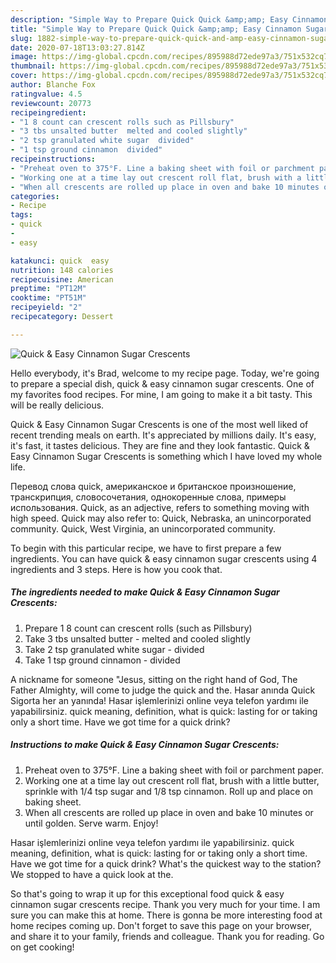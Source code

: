 ```yaml
---
description: "Simple Way to Prepare Quick Quick &amp;amp; Easy Cinnamon Sugar Crescents"
title: "Simple Way to Prepare Quick Quick &amp;amp; Easy Cinnamon Sugar Crescents"
slug: 1882-simple-way-to-prepare-quick-quick-and-amp-easy-cinnamon-sugar-crescents
date: 2020-07-18T13:03:27.814Z
image: https://img-global.cpcdn.com/recipes/895988d72ede97a3/751x532cq70/quick-easy-cinnamon-sugar-crescents-recipe-main-photo.jpg
thumbnail: https://img-global.cpcdn.com/recipes/895988d72ede97a3/751x532cq70/quick-easy-cinnamon-sugar-crescents-recipe-main-photo.jpg
cover: https://img-global.cpcdn.com/recipes/895988d72ede97a3/751x532cq70/quick-easy-cinnamon-sugar-crescents-recipe-main-photo.jpg
author: Blanche Fox
ratingvalue: 4.5
reviewcount: 20773
recipeingredient:
- "1 8 count can crescent rolls such as Pillsbury"
- "3 tbs unsalted butter  melted and cooled slightly"
- "2 tsp granulated white sugar  divided"
- "1 tsp ground cinnamon  divided"
recipeinstructions:
- "Preheat oven to 375°F. Line a baking sheet with foil or parchment paper."
- "Working one at a time lay out crescent roll flat, brush with a little butter, sprinkle with 1/4 tsp sugar and 1/8 tsp cinnamon. Roll up and place on baking sheet."
- "When all crescents are rolled up place in oven and bake 10 minutes or until golden. Serve warm. Enjoy!"
categories:
- Recipe
tags:
- quick
- 
- easy

katakunci: quick  easy 
nutrition: 148 calories
recipecuisine: American
preptime: "PT12M"
cooktime: "PT51M"
recipeyield: "2"
recipecategory: Dessert

---
```



![Quick &amp; Easy Cinnamon Sugar Crescents](https://img-global.cpcdn.com/recipes/895988d72ede97a3/751x532cq70/quick-easy-cinnamon-sugar-crescents-recipe-main-photo.jpg)

Hello everybody, it's Brad, welcome to my recipe page. Today, we're going to prepare a special dish, quick &amp; easy cinnamon sugar crescents. One of my favorites food recipes. For mine, I am going to make it a bit tasty. This will be really delicious.

Quick &amp; Easy Cinnamon Sugar Crescents is one of the most well liked of recent trending meals on earth. It's appreciated by millions daily. It's easy, it's fast, it tastes delicious. They are fine and they look fantastic. Quick &amp; Easy Cinnamon Sugar Crescents is something which I have loved my whole life.

Перевод слова quick, американское и британское произношение, транскрипция, словосочетания, однокоренные слова, примеры использования. Quick, as an adjective, refers to something moving with high speed. Quick may also refer to: Quick, Nebraska, an unincorporated community. Quick, West Virginia, an unincorporated community.


To begin with this particular recipe, we have to first prepare a few ingredients. You can have quick &amp; easy cinnamon sugar crescents using 4 ingredients and 3 steps. Here is how you cook that.

<!--inarticleads1-->

##### The ingredients needed to make Quick &amp; Easy Cinnamon Sugar Crescents:

1. Prepare 1 8 count can crescent rolls (such as Pillsbury)
1. Take 3 tbs unsalted butter - melted and cooled slightly
1. Take 2 tsp granulated white sugar - divided
1. Take 1 tsp ground cinnamon - divided


A nickname for someone &#34;Jesus, sitting on the right hand of God, The Father Almighty, will come to judge the quick and the. Hasar anında Quick Sigorta her an yanında! Hasar işlemlerinizi online veya telefon yardımı ile yapabilirsiniz. quick meaning, definition, what is quick: lasting for or taking only a short time. Have we got time for a quick drink? 

<!--inarticleads2-->

##### Instructions to make Quick &amp; Easy Cinnamon Sugar Crescents:

1. Preheat oven to 375°F. Line a baking sheet with foil or parchment paper.
1. Working one at a time lay out crescent roll flat, brush with a little butter, sprinkle with 1/4 tsp sugar and 1/8 tsp cinnamon. Roll up and place on baking sheet.
1. When all crescents are rolled up place in oven and bake 10 minutes or until golden. Serve warm. Enjoy!


Hasar işlemlerinizi online veya telefon yardımı ile yapabilirsiniz. quick meaning, definition, what is quick: lasting for or taking only a short time. Have we got time for a quick drink? What&#39;s the quickest way to the station? We stopped to have a quick look at the. 

So that's going to wrap it up for this exceptional food quick &amp; easy cinnamon sugar crescents recipe. Thank you very much for your time. I am sure you can make this at home. There is gonna be more interesting food at home recipes coming up. Don't forget to save this page on your browser, and share it to your family, friends and colleague. Thank you for reading. Go on get cooking!
